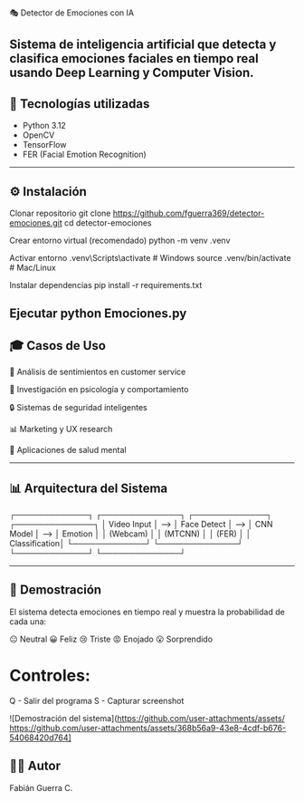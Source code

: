 🎭 Detector de Emociones con IA

Sistema de inteligencia artificial que detecta y clasifica emociones faciales en tiempo real usando Deep Learning y Computer Vision.
---
## 🧠 Tecnologías utilizadas
- Python 3.12
- OpenCV
- TensorFlow
- FER (Facial Emotion Recognition)
---
## ⚙️ Instalación
Clonar repositorio
  git clone https://github.com/fguerra369/detector-emociones.git
cd detector-emociones

Crear entorno virtual (recomendado)
  python -m venv .venv

Activar entorno
  .venv\Scripts\activate  # Windows
  source .venv/bin/activate  # Mac/Linux

Instalar dependencias
  pip install -r requirements.txt

Ejecutar
  python Emociones.py
---
## 🎓 Casos de Uso
💼 Análisis de sentimientos en customer service

🧠 Investigación en psicología y comportamiento

🔒 Sistemas de seguridad inteligentes

📊 Marketing y UX research

💚 Aplicaciones de salud mental

---
## 📊 Arquitectura del Sistema

┌─────────────┐     ┌──────────────┐     ┌─────────────┐     ┌──────────────┐
│ Video Input │ --> │ Face Detect  │ --> │   CNN Model │ --> │   Emotion    │
│  (Webcam)   │     │   (MTCNN)    │     │   (FER)     │     │ Classification│
└─────────────┘     └──────────────┘     └─────────────┘     └──────────────┘

---
## 📸 Demostración
El sistema detecta emociones en tiempo real y muestra la probabilidad de cada una:

😐 Neutral
😀 Feliz
😢 Triste
😡 Enojado
😮 Sorprendido

# Controles:

Q - Salir del programa
S - Capturar screenshot


![Demostración del sistema](https://github.com/user-attachments/assets/ https://github.com/user-attachments/assets/368b56a9-43e8-4cdf-b676-54068420d764]


## 👨‍💻 Autor 
Fabián Guerra C.
